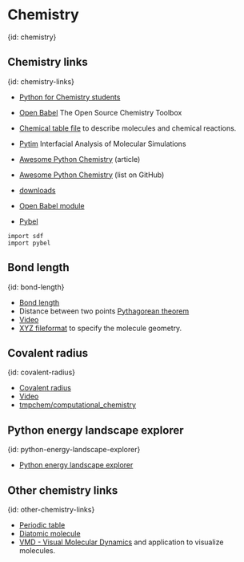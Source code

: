 # Chemistry
{id: chemistry}

## Chemistry links
{id: chemistry-links}

* [Python for Chemistry students](https://pythoninchemistry.org/)
* [Open Babel](http://openbabel.org/) The Open Source Chemistry Toolbox
* [Chemical table file](https://en.wikipedia.org/wiki/Chemical_table_file) to describe molecules and chemical reactions.
* [Pytim](https://marcello-sega.github.io/pytim/) Interfacial Analysis of Molecular Simulations

* [Awesome Python Chemistry](http://lukaszmentel.com/blog/awesome-python-chemistry/index.html) (article)
* [Awesome Python Chemistry](https://github.com/lmmentel/awesome-python-chemistry) (list on GitHub)


* [downloads](https://www.ebi.ac.uk/chebi/downloadsForward.do)
* [Open Babel module](http://openbabel.org/docs/2.3.1/UseTheLibrary/PythonDoc.html)
* [Pybel](http://openbabel.org/docs/2.3.1/UseTheLibrary/Python_Pybel.html)

```
import sdf
import pybel
```

## Bond length
{id: bond-length}

* [Bond length](https://en.wikipedia.org/wiki/Bond_length)
* Distance between two points [Pythagorean theorem](https://en.wikipedia.org/wiki/Pythagorean_theorem)
* [Video](https://www.youtube.com/watch?v=8IuyJMvaaas)
* [XYZ fileformat](https://en.wikipedia.org/wiki/XYZ_file_format) to specify the molecule geometry.

## Covalent radius
{id: covalent-radius}

* [Covalent radius](https://en.wikipedia.org/wiki/Covalent_radius)
* [Video](https://www.youtube.com/watch?v=b_X4-pTDsWA)
* [tmpchem/computational_chemistry](https://github.com/tmpchem/computational_chemistry)


## Python energy landscape explorer
{id: python-energy-landscape-explorer}

* [Python energy landscape explorer](https://github.com/pele-python/pele)


## Other chemistry links
{id: other-chemistry-links}

* [Periodic table](https://ptable.com/)
* [Diatomic molecule](https://en.wikipedia.org/wiki/Diatomic_molecule)
* [VMD - Visual Molecular Dynamics](https://www.ks.uiuc.edu/Research/vmd/) and application to visualize molecules.

